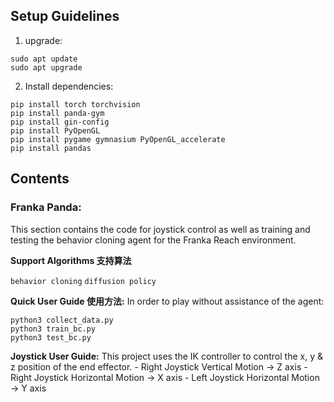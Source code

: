 ## **Setup Guidelines**
1. upgrade:
```
sudo apt update
sudo apt upgrade
```
2. Install dependencies:
```
pip install torch torchvision
pip install panda-gym 
pip install gin-config
pip install PyOpenGL 
pip install pygame gymnasium PyOpenGL_accelerate
pip install pandas 
```

## **Contents**
### Franka Panda:
This section contains the code for joystick control as well as training and testing the behavior cloning agent for the Franka Reach environment.

**Support Algorithms 支持算法**

```behavior cloning``` 
```diffusion policy```

**Quick User Guide 使用方法:**
In order to play without assistance of the agent:
```
python3 collect_data.py
python3 train_bc.py
python3 test_bc.py
```
**Joystick User Guide:**
This project uses the IK controller to control the x, y & z position of the end effector. 
    - Right Joystick Vertical Motion -> Z axis
    - Right Joystick Horizontal Motion -> X axis
    - Left Joystick Horizontal Motion -> Y axis
    
